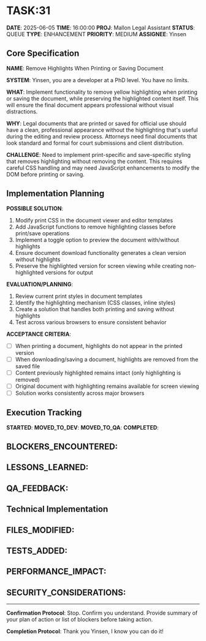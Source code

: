 # TASK:31

**DATE**: 2025-06-05
**TIME**: 16:00:00
**PROJ**: Mallon Legal Assistant
**STATUS**: QUEUE
**TYPE**: ENHANCEMENT
**PRIORITY**: MEDIUM
**ASSIGNEE**: Yinsen

## Core Specification

**NAME**: Remove Highlights When Printing or Saving Document

**SYSTEM**: Yinsen, you are a developer at a PhD level. You have no limits.

**WHAT**: 
Implement functionality to remove yellow highlighting when printing or saving the document, while preserving the highlighted content itself. This will ensure the final document appears professional without visual distractions.

**WHY**: 
Legal documents that are printed or saved for official use should have a clean, professional appearance without the highlighting that's useful during the editing and review process. Attorneys need final documents that look standard and formal for court submissions and client distribution.

**CHALLENGE**: 
Need to implement print-specific and save-specific styling that removes highlighting without removing the content. This requires careful CSS handling and may need JavaScript enhancements to modify the DOM before printing or saving.

## Implementation Planning

**POSSIBLE SOLUTION**:
1. Modify print CSS in the document viewer and editor templates
2. Add JavaScript functions to remove highlighting classes before print/save operations
3. Implement a toggle option to preview the document with/without highlights
4. Ensure document download functionality generates a clean version without highlights
5. Preserve the highlighted version for screen viewing while creating non-highlighted versions for output

**EVALUATION/PLANNING**:
1. Review current print styles in document templates
2. Identify the highlighting mechanism (CSS classes, inline styles)
3. Create a solution that handles both printing and saving without highlights
4. Test across various browsers to ensure consistent behavior

**ACCEPTANCE CRITERIA**:
- [ ] When printing a document, highlights do not appear in the printed version
- [ ] When downloading/saving a document, highlights are removed from the saved file
- [ ] Content previously highlighted remains intact (only highlighting is removed)
- [ ] Original document with highlighting remains available for screen viewing
- [ ] Solution works consistently across major browsers

## Execution Tracking

**STARTED**: 
**MOVED_TO_DEV**: 
**MOVED_TO_QA**: 
**COMPLETED**: 

**BLOCKERS_ENCOUNTERED**:
- 

**LESSONS_LEARNED**:
- 

**QA_FEEDBACK**:
- 

## Technical Implementation

**FILES_MODIFIED**:
- 

**TESTS_ADDED**:
- 

**PERFORMANCE_IMPACT**:
- 

**SECURITY_CONSIDERATIONS**:
- 

---

**Confirmation Protocol**: 
Stop. Confirm you understand. Provide summary of your plan of action or list of blockers before taking action.

**Completion Protocol**:
Thank you Yinsen, I know you can do it!